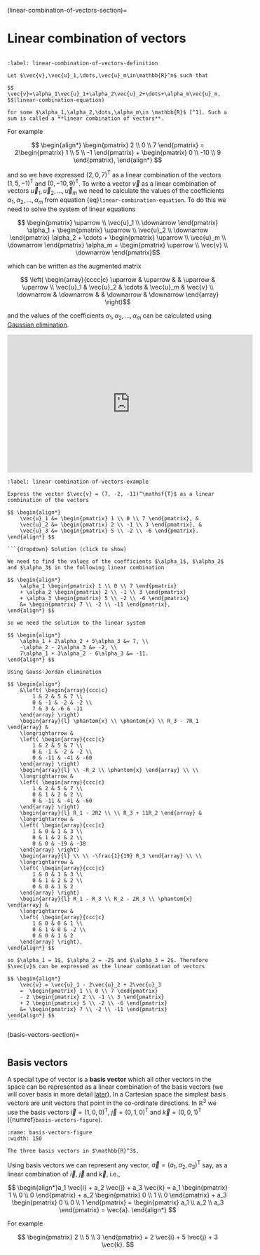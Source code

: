 (linear-combination-of-vectors-section)=

# Linear combination of vectors

```{index} Vector ; linear combination
```

```{prf:definition} Linear combination of vectors
:label: linear-combination-of-vectors-definition

Let $\vec{v},\vec{u}_1,\dots,\vec{u}_m\in\mathbb{R}^n$ such that

$$ \vec{v}=\alpha_1\vec{u}_1+\alpha_2\vec{u}_2+\dots+\alpha_m\vec{u}_m, $$(linear-combination-equation)

for some $\alpha_1,\alpha_2,\dots,\alpha_m\in \mathbb{R}$ [^1]. Such a sum is called a **linear combination of vectors**.
```

[^1]: $\alpha$ is the lowercase Greek character *alpha* and is equivalent to 'a' in the Latin alphabet.

For example

$$ \begin{align*}
    \begin{pmatrix} 2 \\ 0 \\ 7 \end{pmatrix} = 
    2\begin{pmatrix} 1 \\ 5 \\ -1 \end{pmatrix} +
    \begin{pmatrix} 0 \\ -10 \\ 9 \end{pmatrix},
\end{align*} $$

and so we have expressed $(2,0,7)^\mathsf{T}$ as a linear combination of the vectors $(1,5,-1)^\mathsf{T}$ and $(0,-10,9)^\mathsf{T}$. To write a vector $\vec{v}$ as a linear combination of vectors $\vec{u}_1, \vec{u}_2, \ldots, \vec{u}_m$ we need to calculate the values of the coefficients $\alpha_1, \alpha_2, \ldots, \alpha_m$ from equation {eq}`linear-combination-equation`. To do this we need to solve the system of linear equations

$$ \begin{pmatrix} \uparrow \\ \vec{u}_1 \\ \downarrow \end{pmatrix} \alpha_1 +
\begin{pmatrix} \uparrow \\ \vec{u}_2 \\ \downarrow \end{pmatrix} \alpha_2 + \cdots +
\begin{pmatrix} \uparrow \\ \vec{u}_m \\ \downarrow \end{pmatrix} \alpha_m = 
\begin{pmatrix} \uparrow \\ \vec{v} \\ \downarrow \end{pmatrix}$$

which can be written as the augmented matrix

$$ \left( \begin{array}{cccc|c}
    \uparrow & \uparrow & & \uparrow & \uparrow \\
    \vec{u}_1 & \vec{u}_2 & \cdots & \vec{u}_m & \vec{v} \\
    \downarrow & \downarrow & & \downarrow & \downarrow
\end{array} \right)$$

and the values of the coefficients $\alpha_1, \alpha_2, \ldots, \alpha_m$ can be calculated using [Gaussian elimination](gaussian-elimination-section).

 

<iframe width="560" height="315" src="https://www.youtube.com/embed/z8gu1kmJyy0?si=7UY3dvJUtOWqwpI1" title="YouTube video player" frameborder="0" allow="accelerometer; autoplay; clipboard-write; encrypted-media; gyroscope; picture-in-picture; web-share" allowfullscreen></iframe>

````{prf:example}
:label: linear-combination-of-vectors-example

Express the vector $\vec{v} = (7, -2, -11)^\mathsf{T}$ as a linear combination of the vectors

$$ \begin{align*}
    \vec{u}_1 &= \begin{pmatrix} 1 \\ 0 \\ 7 \end{pmatrix}, &
    \vec{u}_2 &= \begin{pmatrix} 2 \\ -1 \\ 3 \end{pmatrix}, &
    \vec{u}_3 &= \begin{pmatrix} 5 \\ -2 \\ -6 \end{pmatrix}.
\end{align*} $$

```{dropdown} Solution (click to show)

We need to find the values of the coefficients $\alpha_1$, $\alpha_2$ and $\alpha_3$ in the following linear combination

$$ \begin{align*}
    \alpha_1 \begin{pmatrix} 1 \\ 0 \\ 7 \end{pmatrix} 
    + \alpha_2 \begin{pmatrix} 2 \\ -1 \\ 3 \end{pmatrix} 
    + \alpha_3 \begin{pmatrix} 5 \\ -2 \\ -6 \end{pmatrix}
    &= \begin{pmatrix} 7 \\ -2 \\ -11 \end{pmatrix},
\end{align*} $$

so we need the solution to the linear system

$$ \begin{align*}
    \alpha_1 + 2\alpha_2 + 5\alpha_3 &= 7, \\
    -\alpha_2 - 2\alpha_3 &= -2, \\
    7\alpha_1 + 3\alpha_2 - 6\alpha_3 &= -11.
\end{align*} $$

Using Gauss-Jordan elimination

$$ \begin{align*}
    &\left( \begin{array}{ccc|c} 
        1 & 2 & 5 & 7 \\
        0 & -1 & -2 & -2 \\
        7 & 3 & -6 & -11
    \end{array} \right)
    \begin{array}{l} \phantom{x} \\ \phantom{x} \\ R_3 - 7R_1 \end{array} &
    \longrightarrow &
    \left( \begin{array}{ccc|c} 
        1 & 2 & 5 & 7 \\
        0 & -1 & -2 & -2 \\
        0 & -11 & -41 & -60
    \end{array} \right)
    \begin{array}{l} \\ -R_2 \\ \phantom{x} \end{array} \\ \\ 
    \longrightarrow &
    \left( \begin{array}{ccc|c} 
        1 & 2 & 5 & 7 \\
        0 & 1 & 2 & 2 \\
        0 & -11 & -41 & -60
    \end{array} \right)
    \begin{array}{l} R_1 - 2R2 \\ \\ R_3 + 11R_2 \end{array} &
    \longrightarrow &
    \left( \begin{array}{ccc|c} 
        1 & 0 & 1 & 3 \\
        0 & 1 & 2 & 2 \\
        0 & 0 & -19 & -38
    \end{array} \right)
    \begin{array}{l} \\ \\ -\frac{1}{19} R_3 \end{array} \\ \\ 
    \longrightarrow &
    \left( \begin{array}{ccc|c} 
        1 & 0 & 1 & 3 \\
        0 & 1 & 2 & 2 \\
        0 & 0 & 1 & 2
    \end{array} \right)
    \begin{array}{l} R_1 - R_3 \\ R_2 - 2R_3 \\ \phantom{x} \end{array} & 
    \longrightarrow &
    \left( \begin{array}{ccc|c} 
        1 & 0 & 0 & 1 \\
        0 & 1 & 0 & -2 \\
        0 & 0 & 1 & 2
    \end{array} \right),
\end{align*} $$

so $\alpha_1 = 1$, $\alpha_2 = -2$ and $\alpha_3 = 2$. Therefore $\vec{v}$ can be expressed as the linear combination of vectors

$$ \begin{align*}
    \vec{v} = \vec{u}_1 - 2\vec{u}_2 + 2\vec{u}_3
    =  \begin{pmatrix} 1 \\ 0 \\ 7 \end{pmatrix} 
    - 2 \begin{pmatrix} 2 \\ -1 \\ 3 \end{pmatrix} 
    + 2 \begin{pmatrix} 5 \\ -2 \\ -6 \end{pmatrix}
    &= \begin{pmatrix} 7 \\ -2 \\ -11 \end{pmatrix}
\end{align*} $$
```
````

(basis-vectors-section)=

```{index} Basis vectors
```

## Basis vectors

A special type of vector is a **basis vector** which all other vectors in the space can be represented as a linear combination of the basis vectors (we will cover basis in more detail [later](basis-section)). In a Cartesian space the simplest basis vectors are unit vectors that point in the co-ordinate directions. In $\mathbb{R}^3$ we use the basis vectors $\vec{i} = (1, 0, 0)^\mathsf{T}$, $\vec{j} = (0, 1, 0)^\mathsf{T}$ and $\vec{k} = (0, 0, 1)^\mathsf{T}$ ({numref}`basis-vectors-figure`).

```{figure} ../_images/3_basis_vectors.svg
:name: basis-vectors-figure
:width: 150

The three basis vectors in $\mathbb{R}^3$.
```

Using basis vectors we can represent any vector, $\vec{a} = (a_1, a_2, a_3)^\mathsf{T}$ say, as a linear combination of $\vec{i}$, $\vec{j}$ and $\vec{k}$, i.e.,

$$ \begin{align*}a_1 \vec{i} + a_2 \vec{j} + a_3 \vec{k}
    = a_1 \begin{pmatrix} 1 \\ 0 \\ 0 \end{pmatrix} + a_2 \begin{pmatrix} 0 \\ 1 \\ 0 \end{pmatrix} + a_3
    \begin{pmatrix} 0 \\ 0 \\ 1 \end{pmatrix}
    = \begin{pmatrix} a_1 \\ a_2 \\ a_3 \end{pmatrix} = \vec{a}.
\end{align*} $$

For example

$$ \begin{pmatrix} 2 \\ 5 \\ 3 \end{pmatrix} = 2 \vec{i} + 5 \vec{j} + 3 \vec{k}. $$
